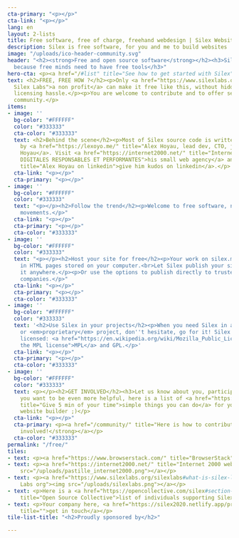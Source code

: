 ```yaml
---
cta-primary: "<p></p>"
cta-link: "<p></p>"
lang: en
layout: 2-lists
title: Free software, free of charge, freehand webdesign | Silex Website Builder
description: Silex is free software, for you and me to build websites
image: "/uploads/ico-header-community.svg"
header: "<h2><strong>Free and open source software</strong></h2><h3>Silex is free
  because free minds need to have free tools</h3>"
hero-cta: <p><a href="/#list" title="See how to get started with Silex">GET STARTED!</a></p>
text: <h2>FREE, FREE HOW ?</h2><p>Only <a href="https://www.silexlabs.org/" title="About
  Silex Labs">a non profit</a> can make it free like this, without hidden costs or
  licensing hassle.</p><p>You are welcome to contribute and to offer services to the
  community.</p>
items:
- image: ''
  bg-color: "#FFFFFF"
  color: "#333333"
  cta-color: "#333333"
  text: <h2>Behind the scene</h2><p>Most of Silex source code is written and maintained
    by <a href="https://lexoyo.me/" title="Alex Hoyau, lead dev, CTO, javascript">Alex
    Hoyau</a>. Visit <a href="https://internet2000.net/" title="Internet 2000 SOLUTIONS
    DIGITALES RESPONSABLES ET PERFORMANTES">his small web agency</a> and <a href="https://www.linkedin.com/in/webappdev/"
    title="Alex Hoyau on linkedin">give him kudos on linkedin</a>.</p>
  cta-link: "<p></p>"
  cta-primary: "<p></p>"
- image: ''
  bg-color: "#FFFFFF"
  color: "#333333"
  text: "<p></p><h2>Follow the trend</h2><p>Welcome to free software, nocode and static
    movements.</p>"
  cta-link: "<p></p>"
  cta-primary: "<p></p>"
  cta-color: "#333333"
- image: ''
  bg-color: "#FFFFFF"
  color: "#333333"
  text: "<p></p><h2>Host your site for free</h2><p>Your work on silex.me will result
    in HTML pages stored on your computer.<br>Let Silex publish your site and host
    it anywhere.</p><p>Or use the options to publish directly to trusted free hosting
    companies.</p>"
  cta-link: "<p></p>"
  cta-primary: "<p></p>"
  cta-color: "#333333"
- image: ''
  bg-color: "#FFFFFF"
  color: "#333333"
  text: '<h2>Use Silex in your projects</h2><p>When you need Silex in a open source
    or <em>proprietary</em> project, don''t hesitate, go for it! Silex is doubled
    licensed: <a href="https://en.wikipedia.org/wiki/Mozilla_Public_License" title="About
    the MPL license">MPL</a> and GPL.</p>'
  cta-link: "<p></p>"
  cta-primary: "<p></p>"
  cta-color: "#333333"
- image: ''
  bg-color: "#FFFFFF"
  color: "#333333"
  text: <p></p><h2>GET INVOLVED</h2><h3>Let us know about you, participate!</h3><p>If
    you want to be even more helpful, here is a list of <a href="https://github.com/silexlabs/Silex/wiki/Contribute"
    title="Give 5 min of your time">simple things you can do</a> for your favorite
    website builder ;)</p>
  cta-link: "<p></p>"
  cta-primary: <p><a href="/community/" title="Here is how to contribute"><strong>Get
    involved!</strong></a></p>
  cta-color: "#333333"
permalink: "/free/"
tiles:
- text: <p><a href="https://www.browserstack.com/" title="BrowserStack"><img src="/uploads/logo-browserstack.jpg"></a></p>
- text: <p><a href="https://internet2000.net/" title="Internet 2000 web agency"><img
    src="/uploads/pastille_internet2000.png"></a></p>
- text: <p><a href="https://www.silexlabs.org/silexlabs#what-is-silex-labs-" title="Silex
    Labs org"><img src="/uploads/silexlabs.png"></a></p>
- text: <p>Here is a <a href="https://opencollective.com/silex#section-contributors"
    title="Open Source Collective">list of individuals supporting Silex</a> on opencollective</p>
- text: <p>Your company here, <a href="https://silex2020.netlify.app/pro/#contact"
    title="">get in touch</a></p>
tile-list-title: "<h2>Proudly sponsored by</h2>"

---
```


